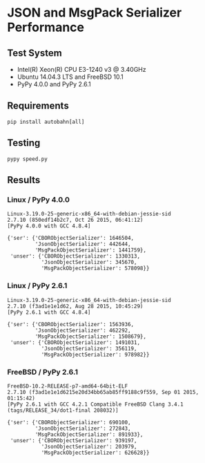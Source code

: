 # JSON and MsgPack Serializer Performance

## Test System

* Intel(R) Xeon(R) CPU E3-1240 v3 @ 3.40GHz
* Ubuntu 14.04.3 LTS and FreeBSD 10.1
* PyPy 4.0.0 and PyPy 2.6.1

## Requirements

```
pip install autobahn[all]
```

## Testing

```
pypy speed.py
```

## Results

### Linux / PyPy 4.0.0

```
Linux-3.19.0-25-generic-x86_64-with-debian-jessie-sid
2.7.10 (850edf14b2c7, Oct 26 2015, 06:41:12)
[PyPy 4.0.0 with GCC 4.8.4]

{'ser': {'CBORObjectSerializer': 1646504,
         'JsonObjectSerializer': 442644,
         'MsgPackObjectSerializer': 1441759},
 'unser': {'CBORObjectSerializer': 1330313,
           'JsonObjectSerializer': 345670,
           'MsgPackObjectSerializer': 578098}}
```

### Linux / PyPy 2.6.1

```
Linux-3.19.0-25-generic-x86_64-with-debian-jessie-sid
2.7.10 (f3ad1e1e1d62, Aug 28 2015, 10:45:29)
[PyPy 2.6.1 with GCC 4.8.4]

{'ser': {'CBORObjectSerializer': 1563936,
         'JsonObjectSerializer': 462292,
         'MsgPackObjectSerializer': 1508679},
 'unser': {'CBORObjectSerializer': 1491031,
           'JsonObjectSerializer': 356119,
           'MsgPackObjectSerializer': 978982}}
```

### FreeBSD / PyPy 2.6.1

```
FreeBSD-10.2-RELEASE-p7-amd64-64bit-ELF
2.7.10 (f3ad1e1e1d6215e20d34bb65ab85ff9188c9f559, Sep 01 2015, 01:15:42)
[PyPy 2.6.1 with GCC 4.2.1 Compatible FreeBSD Clang 3.4.1 (tags/RELEASE_34/dot1-final 208032)]

{'ser': {'CBORObjectSerializer': 690100,
         'JsonObjectSerializer': 272843,
         'MsgPackObjectSerializer': 891933},
 'unser': {'CBORObjectSerializer': 939197,
           'JsonObjectSerializer': 203979,
           'MsgPackObjectSerializer': 626628}}
```
